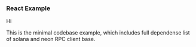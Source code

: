 ### React Example
Hi

This is the minimal codebase example, which includes full dependense list of solana and neon RPC client base.